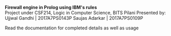 <b>Firewall engine in Prolog using IBM's rules</b><br>
Project under CSF214, Logic in Computer Science, BITS Pilani
Presented by:
<t>Ujjwal Gandhi | 2017A7PS0143P
<t>Saujas Adarkar | 2017A7PS0109P

Read the documentation for completed details as well as usage
